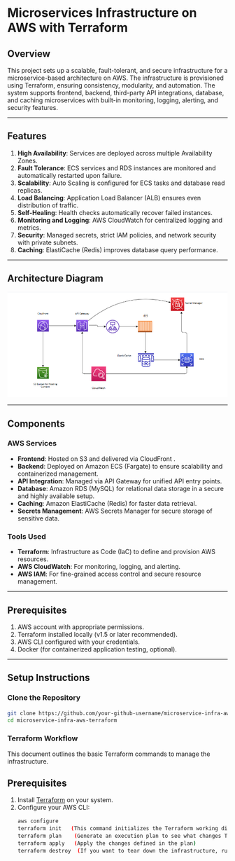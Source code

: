 # Microservices Infrastructure on AWS with Terraform

## Overview

This project sets up a scalable, fault-tolerant, and secure infrastructure for a microservice-based architecture on AWS. The infrastructure is provisioned using Terraform, ensuring consistency, modularity, and automation. The system supports frontend, backend, third-party API integrations, database, and caching microservices with built-in monitoring, logging, alerting, and security features.

---

## Features

1. **High Availability**: Services are deployed across multiple Availability Zones.
2. **Fault Tolerance**: ECS services and RDS instances are monitored and automatically restarted upon failure.
3. **Scalability**: Auto Scaling is configured for ECS tasks and database read replicas.
4. **Load Balancing**: Application Load Balancer (ALB) ensures even distribution of traffic.
5. **Self-Healing**: Health checks automatically recover failed instances.
6. **Monitoring and Logging**: AWS CloudWatch for centralized logging and metrics.
7. **Security**: Managed secrets, strict IAM policies, and network security with private subnets.
8. **Caching**: ElastiCache (Redis) improves database query performance.

---

## Architecture Diagram

<img src="flarie.png" alt="Architecture Diagram" width="600">

---

## Components

### AWS Services

- **Frontend**: Hosted on S3 and delivered via CloudFront .
- **Backend**: Deployed on Amazon ECS (Fargate) to ensure scalability and containerized management.
- **API Integration**: Managed via API Gateway for unified API entry points.
- **Database**: Amazon RDS (MySQL) for relational data storage in a secure and highly available setup.
- **Caching**: Amazon ElastiCache (Redis) for faster data retrieval.
- **Secrets Management**: AWS Secrets Manager for secure storage of sensitive data.

### Tools Used

- **Terraform**: Infrastructure as Code (IaC) to define and provision AWS resources.
- **AWS CloudWatch**: For monitoring, logging, and alerting.
- **AWS IAM**: For fine-grained access control and secure resource management.

---

## Prerequisites

1. AWS account with appropriate permissions.
2. Terraform installed locally (v1.5 or later recommended).
3. AWS CLI configured with your credentials.
4. Docker (for containerized application testing, optional).

---

## Setup Instructions

### Clone the Repository

```bash
git clone https://github.com/your-github-username/microservice-infra-aws-terraform.git
cd microservice-infra-aws-terraform
```

### Terraform Workflow

This document outlines the basic Terraform commands to manage the infrastructure.

## Prerequisites

1. Install [Terraform](https://www.terraform.io/downloads.html) on your system.
2. Configure your AWS CLI:
   ```bash
   aws configure
   terraform init   (This command initializes the Terraform working directory)
   terraform plan    (Generate an execution plan to see what changes Terraform will make)
   terraform apply   (Apply the changes defined in the plan)
   terraform destroy  (If you want to tear down the infrastructure, run)
   ```
